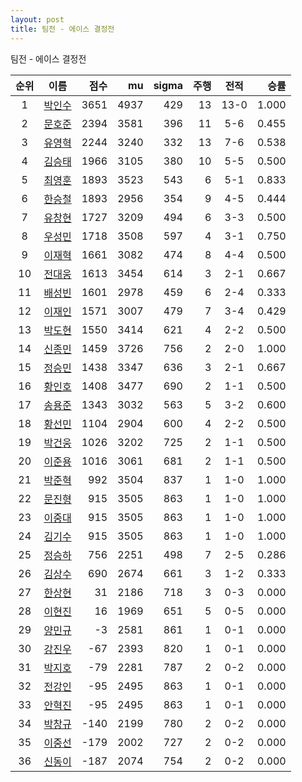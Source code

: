 ```yaml
---
layout: post
title: 팀전 - 에이스 결정전
---
```


팀전 - 에이스 결정전

| 순위 | 이름 | 점수 | mu | sigma | 주행 | 전적 | 승률 |
|:---:|:---:|---:|---:|---:|---:|:---:|---:|
| 1 | [박인수](../bakinsu) | 3651 | 4937 | 429 | 13 | 13-0 | 1.000 |
| 2 | [문호준](../munhojun) | 2394 | 3581 | 396 | 11 | 5-6 | 0.455 |
| 3 | [유영혁](../yuyeonghyeok) | 2244 | 3240 | 332 | 13 | 7-6 | 0.538 |
| 4 | [김승태](../gimseungtae) | 1966 | 3105 | 380 | 10 | 5-5 | 0.500 |
| 5 | [최영훈](../choiyeonghun) | 1893 | 3523 | 543 | 6 | 5-1 | 0.833 |
| 6 | [한승철](../hanseungcheol) | 1893 | 2956 | 354 | 9 | 4-5 | 0.444 |
| 7 | [유창현](../yuchanghyeon) | 1727 | 3209 | 494 | 6 | 3-3 | 0.500 |
| 8 | [우성민](../useongmin) | 1718 | 3508 | 597 | 4 | 3-1 | 0.750 |
| 9 | [이재혁](../ijaehyeok) | 1661 | 3082 | 474 | 8 | 4-4 | 0.500 |
| 10 | [전대웅](../jeondaewoong) | 1613 | 3454 | 614 | 3 | 2-1 | 0.667 |
| 11 | [배성빈](../baeseongbin) | 1601 | 2978 | 459 | 6 | 2-4 | 0.333 |
| 12 | [이재인](../ijaein) | 1571 | 3007 | 479 | 7 | 3-4 | 0.429 |
| 13 | [박도현](../bakdohyeon) | 1550 | 3414 | 621 | 4 | 2-2 | 0.500 |
| 14 | [신종민](../shinjongmin) | 1459 | 3726 | 756 | 2 | 2-0 | 1.000 |
| 15 | [정승민](../jeongseungmin) | 1438 | 3347 | 636 | 3 | 2-1 | 0.667 |
| 16 | [황인호](../hwanginho) | 1408 | 3477 | 690 | 2 | 1-1 | 0.500 |
| 17 | [송용준](../songyongjun) | 1343 | 3032 | 563 | 5 | 3-2 | 0.600 |
| 18 | [황선민](../hwangseongmin) | 1104 | 2904 | 600 | 4 | 2-2 | 0.500 |
| 19 | [박건웅](../bakgeonung) | 1026 | 3202 | 725 | 2 | 1-1 | 0.500 |
| 20 | [이준용](../ijunyong) | 1016 | 3061 | 681 | 2 | 1-1 | 0.500 |
| 21 | [박준혁](../bakjunhyeok) | 992 | 3504 | 837 | 1 | 1-0 | 1.000 |
| 22 | [문진형](../munjinhyeong) | 915 | 3505 | 863 | 1 | 1-0 | 1.000 |
| 23 | [이중대](../ijungdae) | 915 | 3505 | 863 | 1 | 1-0 | 1.000 |
| 24 | [김기수](../gimgisu) | 915 | 3505 | 863 | 1 | 1-0 | 1.000 |
| 25 | [정승하](../jeongseungha) | 756 | 2251 | 498 | 7 | 2-5 | 0.286 |
| 26 | [김상수](../gimsangsu) | 690 | 2674 | 661 | 3 | 1-2 | 0.333 |
| 27 | [한상현](../hansanghyeon) | 31 | 2186 | 718 | 3 | 0-3 | 0.000 |
| 28 | [이현진](../ihyeonjin) | 16 | 1969 | 651 | 5 | 0-5 | 0.000 |
| 29 | [양민규](../yangmingyu) | -3 | 2581 | 861 | 1 | 0-1 | 0.000 |
| 30 | [강진우](../gangjinwu) | -67 | 2393 | 820 | 1 | 0-1 | 0.000 |
| 31 | [박지호](../bakjiho) | -79 | 2281 | 787 | 2 | 0-2 | 0.000 |
| 32 | [전강인](../jeongangin) | -95 | 2495 | 863 | 1 | 0-1 | 0.000 |
| 33 | [안혁진](../anhyeokjin) | -95 | 2495 | 863 | 1 | 0-1 | 0.000 |
| 34 | [박창규](../bakchanggyu) | -140 | 2199 | 780 | 2 | 0-2 | 0.000 |
| 35 | [이중선](../ijungseon) | -179 | 2002 | 727 | 2 | 0-2 | 0.000 |
| 36 | [신동이](../shindongi) | -187 | 2074 | 754 | 2 | 0-2 | 0.000 |
